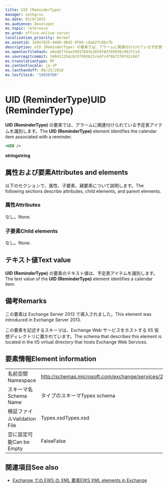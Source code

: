 ```yaml
---
title: UID (ReminderType)
manager: sethgros
ms.date: 03/9/2015
ms.audience: Developer
ms.topic: reference
ms.prod: office-online-server
localization_priority: Normal
ms.assetid: 169e7825-4480-46d2-9f84-cdab27c8bcfb
description: UID (ReminderType) の要素では、アラームに関連付けられている予定表アイテムを識別します。
ms.openlocfilehash: e0ad877eee29937b93e2659f84769938c983f11d
ms.sourcegitcommit: 34041125dc8c5f993b21cebfc4f8b72f0fd2cb6f
ms.translationtype: MT
ms.contentlocale: ja-JP
ms.lasthandoff: 06/25/2018
ms.locfileid: "19839766"
---
```

# <a name="uid-remindertype"></a><span data-ttu-id="19f86-103">UID (ReminderType)</span><span class="sxs-lookup"><span data-stu-id="19f86-103">UID (ReminderType)</span></span>

<span data-ttu-id="19f86-104">**UID (ReminderType)** の要素では、アラームに関連付けられている予定表アイテムを識別します。</span><span class="sxs-lookup"><span data-stu-id="19f86-104">The **UID (ReminderType)** element identifies the calendar item associated with a reminder.</span></span> 
  
```XML
<UID />
```

 <span data-ttu-id="19f86-105">**string**</span><span class="sxs-lookup"><span data-stu-id="19f86-105">**string**</span></span>
## <a name="attributes-and-elements"></a><span data-ttu-id="19f86-106">属性および要素</span><span class="sxs-lookup"><span data-stu-id="19f86-106">Attributes and elements</span></span>

<span data-ttu-id="19f86-107">以下のセクションで、属性、子要素、親要素について説明します。</span><span class="sxs-lookup"><span data-stu-id="19f86-107">The following sections describe attributes, child elements, and parent elements.</span></span>
  
### <a name="attributes"></a><span data-ttu-id="19f86-108">属性</span><span class="sxs-lookup"><span data-stu-id="19f86-108">Attributes</span></span>

<span data-ttu-id="19f86-109">なし。</span><span class="sxs-lookup"><span data-stu-id="19f86-109">None.</span></span>
  
### <a name="child-elements"></a><span data-ttu-id="19f86-110">子要素</span><span class="sxs-lookup"><span data-stu-id="19f86-110">Child elements</span></span>

<span data-ttu-id="19f86-111">なし。</span><span class="sxs-lookup"><span data-stu-id="19f86-111">None.</span></span>
  
## <a name="text-value"></a><span data-ttu-id="19f86-112">テキスト値</span><span class="sxs-lookup"><span data-stu-id="19f86-112">Text value</span></span>

<span data-ttu-id="19f86-113">**UID (ReminderType)** の要素のテキスト値は、予定表アイテムを識別します。</span><span class="sxs-lookup"><span data-stu-id="19f86-113">The text value of the **UID (ReminderType)** element identifies a calendar item.</span></span> 
  
## <a name="remarks"></a><span data-ttu-id="19f86-114">備考</span><span class="sxs-lookup"><span data-stu-id="19f86-114">Remarks</span></span>

<span data-ttu-id="19f86-115">この要素は Exchange Server 2013 で導入されました。</span><span class="sxs-lookup"><span data-stu-id="19f86-115">This element was introduced in Exchange Server 2013.</span></span>
  
<span data-ttu-id="19f86-116">この要素を記述するスキーマは、Exchange Web サービスをホストする IIS 仮想ディレクトリに置かれています。</span><span class="sxs-lookup"><span data-stu-id="19f86-116">The schema that describes this element is located in the IIS virtual directory that hosts Exchange Web Services.</span></span>
  
## <a name="element-information"></a><span data-ttu-id="19f86-117">要素情報</span><span class="sxs-lookup"><span data-stu-id="19f86-117">Element information</span></span>

|||
|:-----|:-----|
|<span data-ttu-id="19f86-118">名前空間</span><span class="sxs-lookup"><span data-stu-id="19f86-118">Namespace</span></span>  <br/> |http://schemas.microsoft.com/exchange/services/2006/types  <br/> |
|<span data-ttu-id="19f86-119">スキーマ名</span><span class="sxs-lookup"><span data-stu-id="19f86-119">Schema Name</span></span>  <br/> |<span data-ttu-id="19f86-120">タイプのスキーマ</span><span class="sxs-lookup"><span data-stu-id="19f86-120">Types schema</span></span>  <br/> |
|<span data-ttu-id="19f86-121">検証ファイル</span><span class="sxs-lookup"><span data-stu-id="19f86-121">Validation File</span></span>  <br/> |<span data-ttu-id="19f86-122">Types.xsd</span><span class="sxs-lookup"><span data-stu-id="19f86-122">Types.xsd</span></span>  <br/> |
|<span data-ttu-id="19f86-123">空に設定可能</span><span class="sxs-lookup"><span data-stu-id="19f86-123">Can be Empty</span></span>  <br/> |<span data-ttu-id="19f86-124">False</span><span class="sxs-lookup"><span data-stu-id="19f86-124">False</span></span>  <br/> |
   
## <a name="see-also"></a><span data-ttu-id="19f86-125">関連項目</span><span class="sxs-lookup"><span data-stu-id="19f86-125">See also</span></span>



- [<span data-ttu-id="19f86-126">Exchange での EWS の XML 要素</span><span class="sxs-lookup"><span data-stu-id="19f86-126">EWS XML elements in Exchange</span></span>](ews-xml-elements-in-exchange.md)

